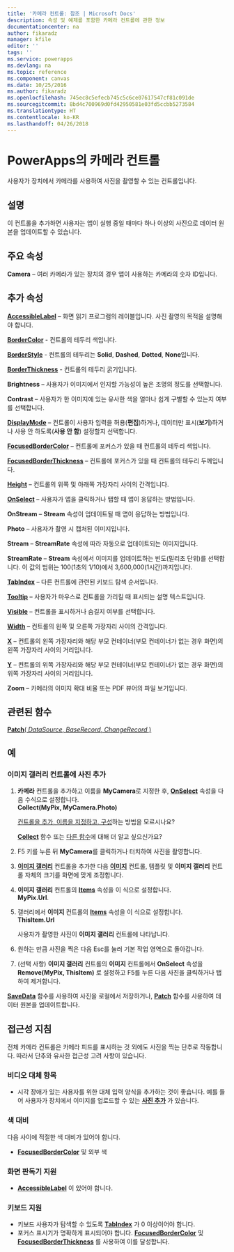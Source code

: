 ```yaml
---
title: '카메라 컨트롤: 참조 | Microsoft Docs'
description: 속성 및 예제를 포함한 카메라 컨트롤에 관한 정보
documentationcenter: na
author: fikaradz
manager: kfile
editor: ''
tags: ''
ms.service: powerapps
ms.devlang: na
ms.topic: reference
ms.component: canvas
ms.date: 10/25/2016
ms.author: fikaradz
ms.openlocfilehash: 745ec8c5efecb745c5c6ce07617547cf81c091de
ms.sourcegitcommit: 8bd4c700969d0fd42950581e03fd5ccbb5273584
ms.translationtype: HT
ms.contentlocale: ko-KR
ms.lasthandoff: 04/26/2018
---
```

# <a name="camera-control-in-powerapps"></a>PowerApps의 카메라 컨트롤
사용자가 장치에서 카메라를 사용하여 사진을 촬영할 수 있는 컨트롤입니다.

## <a name="description"></a>설명
이 컨트롤을 추가하면 사용자는 앱이 실행 중일 때마다 하나 이상의 사진으로 데이터 원본을 업데이트할 수 있습니다.

## <a name="key-properties"></a>주요 속성
**Camera** – 여러 카메라가 있는 장치의 경우 앱이 사용하는 카메라의 숫자 ID입니다.

## <a name="additional-properties"></a>추가 속성
**[AccessibleLabel](properties-accessibility.md)** – 화면 읽기 프로그램의 레이블입니다. 사진 촬영의 목적을 설명해야 합니다.

**[BorderColor](properties-color-border.md)** - 컨트롤의 테두리 색입니다.

**[BorderStyle](properties-color-border.md)** - 컨트롤의 테두리는 **Solid**, **Dashed**, **Dotted**, **None**입니다.

**[BorderThickness](properties-color-border.md)** - 컨트롤의 테두리 굵기입니다.

**Brightness** – 사용자가 이미지에서 인지할 가능성이 높은 조명의 정도를 선택합니다.

**Contrast** – 사용자가 한 이미지에 있는 유사한 색을 얼마나 쉽게 구별할 수 있는지 여부를 선택합니다.

**[DisplayMode](properties-core.md)** – 컨트롤이 사용자 입력을 허용(**편집**)하거나, 데이터만 표시(**보기**)하거나 사용 안 하도록(**사용 안 함**) 설정할지 선택합니다.

**[FocusedBorderColor](properties-color-border.md)** – 컨트롤에 포커스가 있을 때 컨트롤의 테두리 색입니다.

**[FocusedBorderThickness](properties-color-border.md)** – 컨트롤에 포커스가 있을 때 컨트롤의 테두리 두께입니다.

**[Height](properties-size-location.md)** – 컨트롤의 위쪽 및 아래쪽 가장자리 사이의 간격입니다.

**[OnSelect](properties-core.md)** – 사용자가 앱을 클릭하거나 탭할 때 앱이 응답하는 방법입니다.

**OnStream** – **Stream** 속성이 업데이트될 때 앱이 응답하는 방법입니다.

**Photo** – 사용자가 촬영 시 캡처된 이미지입니다.

**Stream** – **StreamRate** 속성에 따라 자동으로 업데이트되는 이미지입니다.

**StreamRate** – **Stream** 속성에서 이미지를 업데이트하는 빈도(밀리초 단위)를 선택합니다.  이 값의 범위는 100(1초의 1/10)에서 3,600,000(1시간)까지입니다.

**[TabIndex](properties-accessibility.md)** – 다른 컨트롤에 관련된 키보드 탐색 순서입니다.

**[Tooltip](properties-core.md)** – 사용자가 마우스로 컨트롤을 가리킬 때 표시되는 설명 텍스트입니다.

**[Visible](properties-core.md)** – 컨트롤을 표시하거나 숨길지 여부를 선택합니다.

**[Width](properties-size-location.md)** – 컨트롤의 왼쪽 및 오른쪽 가장자리 사이의 간격입니다.

**[X](properties-size-location.md)** – 컨트롤의 왼쪽 가장자리와 해당 부모 컨테이너(부모 컨테이너가 없는 경우 화면)의 왼쪽 가장자리 사이의 거리입니다.

**[Y](properties-size-location.md)** – 컨트롤의 위쪽 가장자리와 해당 부모 컨테이너(부모 컨테이너가 없는 경우 화면)의 위쪽 가장자리 사이의 거리입니다.

**Zoom** – 카메라의 이미지 확대 비율 또는 PDF 뷰어의 파일 보기입니다.

## <a name="related-functions"></a>관련된 함수
[**Patch**( *DataSource*, *BaseRecord*, *ChangeRecord* )](../functions/function-patch.md)

## <a name="example"></a>예
### <a name="add-photos-to-an-image-gallery-control"></a>이미지 갤러리 컨트롤에 사진 추가
1. **카메라** 컨트롤을 추가하고 이름을 **MyCamera**로 지정한 후, **[OnSelect](properties-core.md)** 속성을 다음 수식으로 설정합니다.<br>
   **Collect(MyPix, MyCamera.Photo)**
   
    [컨트롤을 추가, 이름을 지정하고, 구성](../add-configure-controls.md)하는 방법을 모르시나요?
   
    **[Collect](../functions/function-clear-collect-clearcollect.md)** 함수 또는 [다른 함수](../formula-reference.md)에 대해 더 알고 싶으신가요?
2. F5 키를 누른 뒤 **MyCamera**를 클릭하거나 터치하여 사진을 촬영합니다.
3. **[이미지 갤러리](control-gallery.md)** 컨트롤을 추가한 다음 **[이미지](control-image.md)** 컨트롤, 템플릿 및 **이미지 갤러리** 컨트롤 자체의 크기를 화면에 맞게 조정합니다.
4. **이미지 갤러리** 컨트롤의 **[Items](properties-core.md)** 속성을 이 식으로 설정합니다.<br>**MyPix.Url**.
5. 갤러리에서 **이미지** 컨트롤의 **[Items](properties-visual.md)** 속성을 이 식으로 설정합니다.<br>
   **ThisItem.Url**
   
    사용자가 촬영한 사진이 **이미지 갤러리** 컨트롤에 나타납니다.
6. 원하는 만큼 사진을 찍은 다음 Esc를 눌러 기본 작업 영역으로 돌아갑니다.
7. (선택 사항) **이미지 갤러리** 컨트롤의 **이미지** 컨트롤에서 **OnSelect** 속성을 **Remove(MyPix, ThisItem)** 로 설정하고 F5를 누른 다음 사진을 클릭하거나 탭하여 제거합니다.

**[SaveData](../functions/function-savedata-loaddata.md)** 함수를 사용하여 사진을 로컬에서 저장하거나, **[Patch](../functions/function-patch.md)** 함수를 사용하여 데이터 원본을 업데이트합니다.


## <a name="accessibility-guidelines"></a>접근성 지침
전체 카메라 컨트롤은 카메라 피드를 표시하는 것 외에도 사진을 찍는 단추로 작동합니다. 따라서 단추와 유사한 접근성 고려 사항이 있습니다.

### <a name="video-alternatives"></a>비디오 대체 항목
* 시각 장애가 있는 사용자를 위한 대체 입력 양식을 추가하는 것이 좋습니다. 예를 들어 사용자가 장치에서 이미지를 업로드할 수 있는 **[사진 추가](control-add-picture.md)** 가 있습니다.

### <a name="color-contrast"></a>색 대비
다음 사이에 적절한 색 대비가 있어야 합니다.
* **[FocusedBorderColor](properties-color-border.md)** 및 외부 색

### <a name="screen-reader-support"></a>화면 판독기 지원
* **[AccessibleLabel](properties-accessibility.md)** 이 있어야 합니다.

### <a name="keyboard-support"></a>키보드 지원
* 키보드 사용자가 탐색할 수 있도록 **[TabIndex](properties-accessibility.md)** 가 0 이상이어야 합니다.
* 포커스 표시기가 명확하게 표시되어야 합니다. **[FocusedBorderColor](properties-color-border.md)** 및 **[FocusedBorderThickness](properties-color-border.md)** 를 사용하여 이를 달성합니다.
 